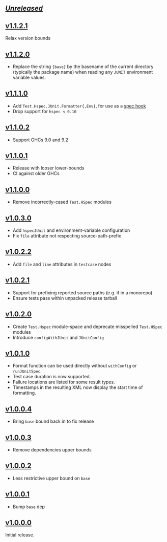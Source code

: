## [_Unreleased_](https://github.com/freckle/hspec-junit-formatter/compare/v1.1.2.1...main)

## [v1.1.2.1](https://github.com/freckle/hspec-junit-formatter/compare/v1.1.2.0...v1.1.2.1)

Relax version bounds

## [v1.1.2.0](https://github.com/freckle/hspec-junit-formatter/compare/v1.1.1.0...v1.1.2.0)

- Replace the string `{base}` by the basename of the current directory
  (typically the package name) when reading any `JUNIT` environment variable
  values.

## [v1.1.1.0](https://github.com/freckle/hspec-junit-formatter/compare/v1.1.0.2...v1.1.1.0)

- Add `Test.Hspec.JUnit.Formatter{,Env}`, for use as a [spec hook](https://hspec.github.io/hspec-discover.html#spec-hooks)
- Drop support for `hspec < 0.10`

## [v1.1.0.2](https://github.com/freckle/hspec-junit-formatter/compare/v1.1.0.1...v1.1.0.2)

- Support GHCs 9.0 and 9.2

## [v1.1.0.1](https://github.com/freckle/hspec-junit-formatter/compare/v1.1.0.0...v1.1.0.1)

- Release with looser lower-bounds
- CI against older GHCs

## [v1.1.0.0](https://github.com/freckle/hspec-junit-formatter/compare/v1.0.3.0...v1.1.0.0)

- Remove incorrectly-cased `Test.HSpec` modules

## [v1.0.3.0](https://github.com/freckle/hspec-junit-formatter/compare/v1.0.2.2...v1.0.3.0)

- Add `hspecJUnit` and environment-variable configuration
- Fix `file` attribute not respecting source-path-prefix

## [v1.0.2.2](https://github.com/freckle/hspec-junit-formatter/compare/v1.0.2.1...v1.0.2.2)

- Add `file` and `line` attributes in `testcase` nodes

## [v1.0.2.1](https://github.com/freckle/hspec-junit-formatter/compare/v1.0.2.0...v1.0.2.1)

- Support for prefixing reported source paths (e.g. if in a monorepo)
- Ensure tests pass within unpacked release tarball

## [v1.0.2.0](https://github.com/freckle/hspec-junit-formatter/compare/v1.0.1.0...v1.0.2.0)

- Create `Test.Hspec` module-space and deprecate misspelled `Test.HSpec` modules
- Introduce `configWithJUnit` and `JUnitConfig`

## [v1.0.1.0](https://github.com/freckle/hspec-junit-formatter/compare/v1.0.0.4...v1.0.1.0)

- Format function can be used directly without `withConfig` or `runJUnitSpec`.
- Test case duration is now supported.
- Failure locations are listed for some result types.
- Timestamps in the resulting XML now display the start time of formatting.

## [v1.0.0.4](https://github.com/freckle/hspec-junit-formatter/compare/v1.0.0.3...v1.0.0.4)

- Bring `base` bound back in to fix release

## [v1.0.0.3](https://github.com/freckle/hspec-junit-formatter/compare/v1.0.0.2...v1.0.0.3)

- Remove dependencies upper bounds

## [v1.0.0.2](https://github.com/freckle/hspec-junit-formatter/compare/v1.0.0.1...v1.0.0.2)

- Less restrictive upper bound on `base`

## [v1.0.0.1](https://github.com/freckle/hspec-junit-formatter/compare/v1.0.0.0...v1.0.0.1)

- Bump `base` dep

## [v1.0.0.0](https://github.com/freckle/hspec-junit-formatter/tree/v1.0.0.0)

Initial release.
